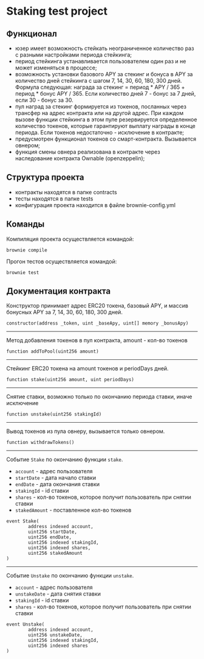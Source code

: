 # Staking test project
## Функционал
- юзер имеет возможность стейкать неограниченное количество раз с разными настройками периода стейкинга;
- период стейкинга устанавливается пользователем один раз и не может изменяться в процессе;
- возможность установки базового APY за стекинг и бонуса в APY за количество дней стейкинга  с шагом 7, 14, 30, 60, 180, 300 дней. Формула следующая: награда за стекинг = период * APY / 365 + период * бонус APY / 365. Если количество дней 7 - бонус за 7 дней, если 30 - бонус за 30.
- пул наград за стекинг формируется из токенов, посланных через трансфер на адрес контракта или на другой адрес. При каждом вызове функции стейкинга в этом пуле резервируется определенное количество токенов, которые гарантируют выплату награды в конце периода. Если токенов недостаточно - исключение в контракте;
- предусмотрен функционал токенов со смарт-контракта. Вызывается овнером;
- функция смены овнера реализована в контракте через наследование контракта Ownable (openzeppelin);

## Структура проекта
- контракты находятся в папке contracts
- тесты находятся в папке tests
- конфигурация проекта находится в файле brownie-config.yml

## Команды
Компиляция проекта осуществляется командой:
```
brownie compile
```

Прогон тестов осуществляется командой:
```
brownie test
```

## Документация контракта

Конструктор принимает адрес ERC20 токена, базовый APY, и массив бонусных APY за 7, 14, 30, 60, 180, 300 дней.
```
constructor(address _token, uint _baseApy, uint[] memory _bonusApy)
```
---
Метод добавления токенов в пул контракта, amount - кол-во токенов
```
function addToPool(uint256 amount)
```
---
Стейкинг ERC20 токена на amount токенов и periodDays дней.
```
function stake(uint256 amount, uint periodDays)
```
---
Снятие ставки, возможно только по окончанию периода ставки, иначе исключение
```
function unstake(uint256 stakingId)
```
---
Вывод токенов из пула овнеру, вызывается только овнером.
```
function withdrawTokens()
```
---
Событие `Stake` по окончанию функции `stake`.
- `account` - адрес пользователя
- `startDate` - дата начало ставки
- `endDate` - дата окончания ставки
- `stakingId` - id ставки
- `shares` - кол-во токенов, которое получит пользователь при снятии ставки
- `stakedAmount` - поставленное кол-во токенов
```
event Stake(
        address indexed account,
        uint256 startDate,
        uint256 endDate,
        uint256 indexed stakingId,
        uint256 indexed shares,
        uint256 stakedAmount
)
```
---
Событие `Unstake` по окончанию функции `unstake`.
- `account` - адрес пользователя
- `unstakeDate` - дата снятия ставки
- `stakingId` - id ставки
- `shares` - кол-во токенов, которое получит пользователь при снятии ставки
```
event Unstake(
        address indexed account,
        uint256 unstakeDate,
        uint256 indexed stakingId,
        uint256 indexed shares
)
```